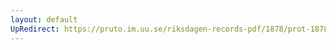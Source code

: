```yaml
---
layout: default
UpRedirect: https://pruto.im.uu.se/riksdagen-records-pdf/1878/prot-1878--fk--032/prot-1878--fk--032_007.pdf
---
```

